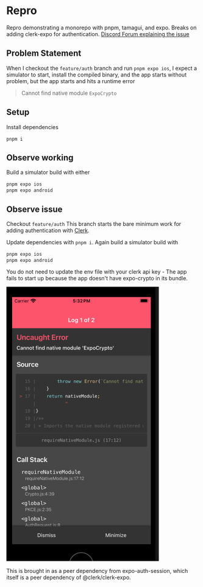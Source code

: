 # Repro

Repro demonstrating a monorepo with pnpm, tamagui, and expo.
Breaks on adding clerk-expo for authentication.
[Discord Forum explaining the issue](https://discord.com/channels/695411232856997968/1243659928208408586)

## Problem Statement

When I checkout the `feature/auth` branch and run `pnpm expo ios`,
I expect a simulator to start, install the compiled binary, and the app starts without problem,
but the app starts and hits a runtime error
> Cannot find native module `ExpoCrypto`

## Setup

Install dependencies

```
pnpm i
```

## Observe working

Build a simulator build with either

```
pnpm expo ios
pnpm expo android
```

## Observe issue

Checkout `feature/auth`
This branch starts the bare minimum work for adding authentication with [Clerk](https://clerk.com/docs/quickstarts/expo).

Update dependencies with `pnpm i`.
Again build a simulator build with 

```
pnpm expo ios
pnpm expo android
```

You do not need to update the env file with your clerk api key - The app fails to start up because the app doesn't have expo-crypto in its bundle.

![alt text](image.png)

This is brought in as a peer dependency from expo-auth-session, which itself is a peer dependency of @clerk/clerk-expo.

